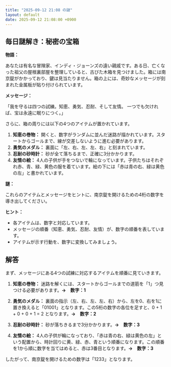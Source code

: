 ```yaml
---
title: "2025-09-12 21:08 の謎"
layout: default
date: 2025-09-12 21:08:00 +0900
---
```

## 毎日謎解き：秘密の宝箱

**物語：**

あなたは有名な冒険家、インディ・ジョーンズの遠い親戚です。ある日、亡くなった祖父の屋根裏部屋を整理していると、古びた木箱を見つけました。箱には南京錠がかかっており、鍵は見当たりません。箱の上には、奇妙なメッセージが刻まれた金属板が貼り付けられています。

**メッセージ：**

「我を守るは四つの試練。知恵、勇気、忍耐、そして友情。
一つでも欠ければ、宝は永遠に眠りにつく。」

さらに、箱の周りには以下の4つのアイテムが置かれています。

1.  **知恵の巻物：** 開くと、数字がランダムに並んだ迷路が描かれています。スタートからゴールまで、線が交差しないように進む必要があります。
2.  **勇気のメダル：** 裏面に「左、右、左、左、右」と刻まれています。
3.  **忍耐の砂時計：** 砂が全て落ちるまで、正確に3分かかります。
4.  **友情の絵：** 4人の子供が手をつないで輪になっています。子供たちはそれぞれ赤、青、緑、黄色の服を着ています。絵の下には「赤は青の右、緑は黄色の左」と書かれています。

**謎：**

これらのアイテムとメッセージをヒントに、南京錠を開けるための4桁の数字を導き出してください。

**ヒント：**

*   各アイテムは、数字と対応しています。
*   メッセージの順番（知恵、勇気、忍耐、友情）が、数字の順番を表しています。
*   アイテムが示す行動を、数字に変換してみましょう。

## 解答

まず、メッセージにある4つの試練に対応するアイテムを順番に見ていきます。

1.  **知恵の巻物：** 迷路を解くには、スタートからゴールまでの道筋を「1」つ見つける必要があります。**→　数字：1**

2.  **勇気のメダル：** 裏面の指示（左、右、左、左、右）から、左を0、右を1に置き換えると「01001」となります。この5桁の数字の各位を足すと、0 + 1 + 0 + 0 + 1 = 2 となります。**→　数字：2**

3.  **忍耐の砂時計：** 砂が落ちきるまで3分かかります。**→　数字：3**

4.  **友情の絵：** 4人の子供が輪になっており、「赤は青の右、緑は黄色の左」という配置から、時計回りに黄、緑、赤、青という順番になります。この順番を1から順に数字を当てはめると、赤は3番目となります。**→　数字：3**

したがって、南京錠を開けるための数字は「1233」となります。
